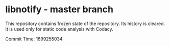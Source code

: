 # libnotify - master branch

This repository contains frozen state of the repository.
Its history is cleared. It is used only for static code
analysis with Codacy.

Commit Time: 1699255034